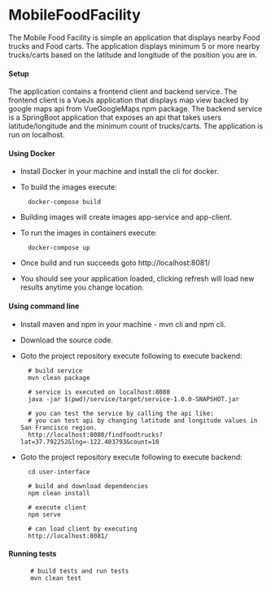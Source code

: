 # MobileFoodFacility

The Mobile Food Facility is simple an application that displays nearby Food trucks and Food carts.
The application displays minimum 5 or more nearby trucks/carts based on the latitude and longitude of the position you are in.


#### Setup

The application contains a frontend client and backend service. 
The frontend client is a VueJs application that displays map view backed by google maps api from VueGoogleMaps npm package.
The backend service is a SpringBoot application that exposes an api that takes users latitude/longitude and the minimum count of trucks/carts.
The application is run on localhost.

#### Using Docker

* Install Docker in your machine and install the cli for docker.
* To build the images execute: 
           
        docker-compose build
* Building images will create images app-service and app-client.
* To run the images in containers execute:

        docker-compose up
* Once build and run succeeds goto http://localhost:8081/
* You should see your application loaded, clicking refresh will load new results anytime you change location.

#### Using command line

* Install maven and npm in your machine - mvn cli and npm cli.
* Download the source code.
* Goto the project repository execute following to execute backend:
        
        # build service
        mvn clean package
        
        # service is executed on localhost:8080
        java -jar $(pwd)/service/target/service-1.0.0-SNAPSHOT.jar
        
        # you can test the service by calling the api like:
        # you can test api by changing latitude and longitude values in San Francisco region.
        http://localhost:8080/findfoodtrucks?lat=37.792252&lng=-122.403793&count=10
        
* Goto the project repository execute following to execute backend:

        cd user-interface
        
        # build and download dependencies
        npm clean install
        
        # execute client
        npm serve
        
        # can load client by executing
        http://localhost:8081/
        
#### Running tests

          # build tests and run tests
          mvn clean test
        